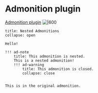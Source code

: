 # Admonition plugin
[Admonition plugin](https://forum.obsidian.md/t/admonition-plugin/176)
![|600](https://squidfunk.github.io/mkdocs-material/assets/screenshots/admonition-octicons.png)

```ad-note
title: Nested Admonitions
collapse: open

Hello!

!!! ad-note
	title: This admonition is nested.
	This is a nested admonition!
	!!! ad-warning
		title: This admonition is closed.
		collapse: close


This is in the original admonition.
```